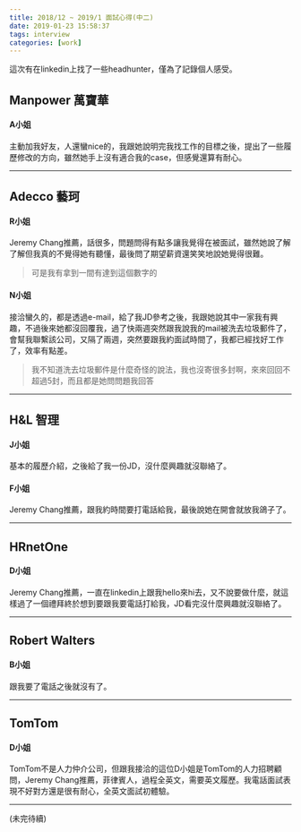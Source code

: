 ```yaml
---
title: 2018/12 ~ 2019/1 面試心得(中二)
date: 2019-01-23 15:58:37
tags: interview
categories: [work]
---
```


這次有在linkedin上找了一些headhunter，僅為了記錄個人感受。

## Manpower 萬寶華
#### A小姐
主動加我好友，人還蠻nice的，我跟她說明完我找工作的目標之後，提出了一些履歷修改的方向，雖然她手上沒有適合我的case，但感覺還算有耐心。

---

## Adecco 藝珂
#### R小姐
Jeremy Chang推薦，話很多，問題問得有點多讓我覺得在被面試，雖然她說了解了解但我真的不覺得她有聽懂，最後問了期望薪資還笑笑地說她覺得很難。
> 可是我有拿到一間有達到這個數字的

#### N小姐
接洽蠻久的，都是透過e-mail，給了我JD參考之後，我跟她說其中一家我有興趣，不過後來她都沒回覆我，過了快兩週突然跟我說我的mail被洗去垃圾郵件了，會幫我聯繫該公司，又隔了兩週，突然要跟我約面試時間了，我都已經找好工作了，效率有點差。
> 我不知道洗去垃圾郵件是什麼奇怪的說法，我也沒寄很多封啊，來來回回不超過5封，而且都是她問問題我回答

---

## H&L 智理
#### J小姐
基本的履歷介紹，之後給了我一份JD，沒什麼興趣就沒聯絡了。

#### F小姐
Jeremy Chang推薦，跟我約時間要打電話給我，最後說她在開會就放我鴿子了。

---

## HRnetOne
#### D小姐
Jeremy Chang推薦，一直在linkedin上跟我hello來hi去，又不說要做什麼，就這樣過了一個禮拜終於想到要跟我要電話打給我，JD看完沒什麼興趣就沒聯絡了。

---

## Robert Walters
#### B小姐
跟我要了電話之後就沒有了。

---

## TomTom
#### D小姐
TomTom不是人力仲介公司，但跟我接洽的這位D小姐是TomTom的人力招聘顧問，Jeremy Chang推薦，菲律賓人，過程全英文，需要英文履歷。我電話面試表現不好對方還是很有耐心，全英文面試初體驗。

---
(未完待續)